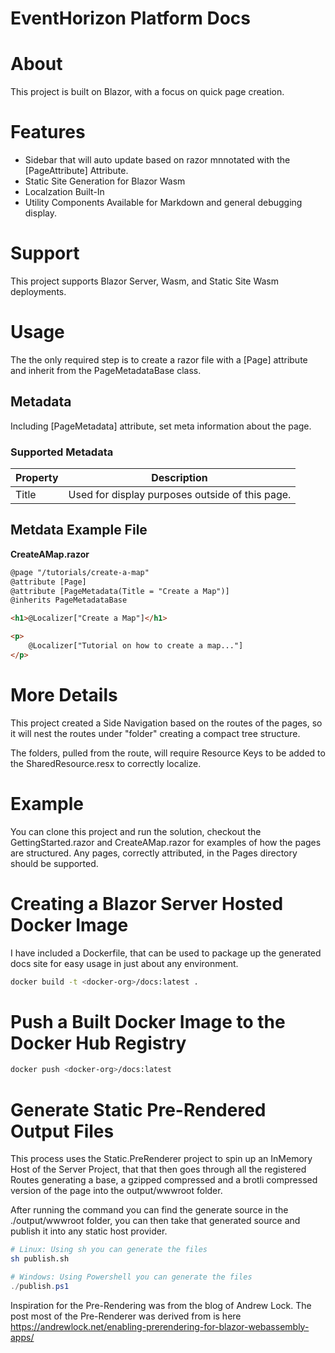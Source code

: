 # EventHorizon Platform Docs

# About 

This project is built on Blazor, with a focus on quick page creation. 

# Features

- Sidebar that will auto update based on razor mnnotated with the [PageAttribute] Attribute.
- Static Site Generation for Blazor Wasm
- Localzation Built-In
- Utility Components Available for Markdown and general debugging display.

# Support

This project supports Blazor Server, Wasm, and Static Site Wasm deployments.

# Usage

The the only required step is to create a razor file with a [Page] attribute and inherit from the PageMetadataBase class.

## Metadata

Including [PageMetadata] attribute, set meta information about the page.

### Supported Metadata

Property | Description
--- | ---
Title | Used for display purposes outside of this page.

## Metdata Example File

**CreateAMap.razor**
~~~ html
@page "/tutorials/create-a-map"
@attribute [Page]
@attribute [PageMetadata(Title = "Create a Map")]
@inherits PageMetadataBase

<h1>@Localizer["Create a Map"]</h1>

<p>
    @Localizer["Tutorial on how to create a map..."]
</p>

~~~

# More Details

This project created a Side Navigation based on the routes of the pages, so it will nest the routes under "folder" creating a compact tree structure. 

The folders, pulled from the route, will require Resource Keys to be added to the SharedResource.resx to correctly localize.

# Example

You can clone this project and run the solution, checkout the GettingStarted.razor and CreateAMap.razor for examples of how the pages are structured. Any pages, correctly attributed, in the Pages directory should be supported.

# Creating a Blazor Server Hosted Docker Image

I have included a Dockerfile, that can be used to package up the generated docs site for easy usage in just about any environment.

~~~ bash
docker build -t <docker-org>/docs:latest .
~~~

# Push a Built Docker Image to the Docker Hub Registry

~~~ bash
docker push <docker-org>/docs:latest
~~~

# Generate Static Pre-Rendered Output Files

This process uses the Static.PreRenderer project to spin up an InMemory Host of the Server Project, that that then goes through all the registered Routes generating a base, a gzipped compressed and a brotli compressed version of the page into the output/wwwroot folder.

After running the command you can find the generate source in the ./output/wwwroot folder, you can then take that generated source and publish it into any static host provider.

~~~ bash
# Linux: Using sh you can generate the files
sh publish.sh
~~~

~~~ powershell
# Windows: Using Powershell you can generate the files
./publish.ps1
~~~

Inspiration for the Pre-Rendering was from the blog of Andrew Lock. The post most of the Pre-Renderer was derived from is here https://andrewlock.net/enabling-prerendering-for-blazor-webassembly-apps/